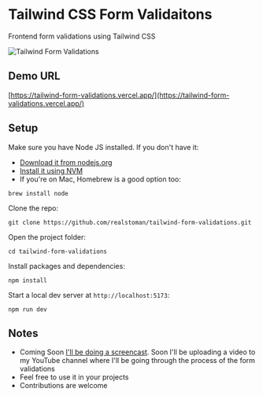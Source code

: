 # Tailwind CSS Form Validaitons

Frontend form validations using Tailwind CSS

![Tailwind Form Validations](https://user-images.githubusercontent.com/16396664/219057785-d2564d78-1320-4394-99e8-6b8863f2918d.png)

## Demo URL

[https://tailwind-form-validations.vercel.app/](https://tailwind-form-validations.vercel.app/)

## Setup

Make sure you have Node JS installed. If you don't have it:

-   [Download it from nodejs.org](https://nodejs.org)
-   [Install it using NVM ](https://github.com/nvm-sh/nvm)
-   If you're on Mac, Homebrew is a good option too:

```
brew install node
```

Clone the repo:

```
git clone https://github.com/realstoman/tailwind-form-validations.git
```

Open the project folder:

```
cd tailwind-form-validations
```

Install packages and dependencies:

```
npm install
```

Start a local dev server at `http://localhost:5173`:

```
npm run dev
```

## Notes

-   Coming Soon [I'll be doing a screencast](https://www.youtube.com/c/realstoman). Soon I'll be uploading a video to my YouTube channel where I'll be going through the process of the form validations
-   Feel free to use it in your projects
-   Contributions are welcome
